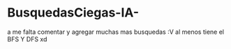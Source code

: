 # BusquedasCiegas-IA-
a
me falta comentar y agregar muchas mas busquedas :V
al menos tiene el BFS Y DFS xd
